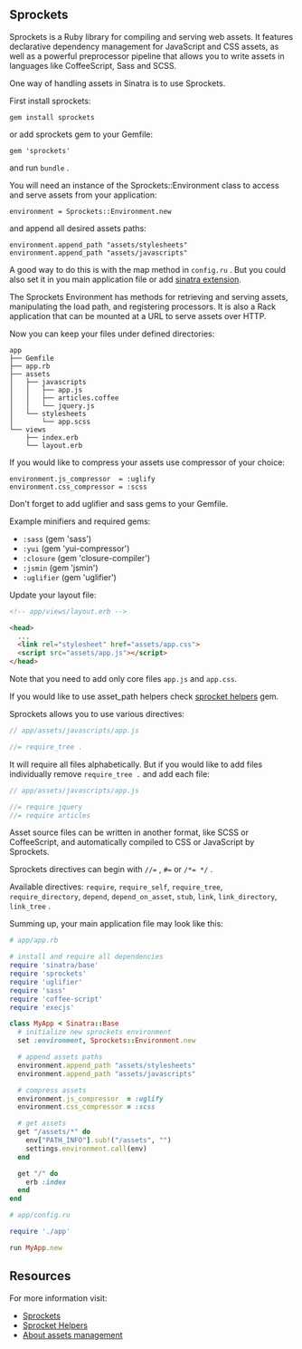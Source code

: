 
## Sprockets

Sprockets is a Ruby library for compiling and serving web assets.
It features declarative dependency management for JavaScript and CSS assets,
as well as a powerful preprocessor pipeline that allows you to write
assets in languages like CoffeeScript, Sass and SCSS.

One way of handling assets in Sinatra is to use Sprockets.

First install sprockets:

```
gem install sprockets
```

or add sprockets gem to your Gemfile:

```
gem 'sprockets'
```

and run `bundle` .

You will need an instance of the Sprockets::Environment class
to access and serve assets from your application:

```
environment = Sprockets::Environment.new
```

and append all desired assets paths:

```
environment.append_path "assets/stylesheets"
environment.append_path "assets/javascripts"
```

A good way to do this is with the map method in `config.ru` .
But you could also set it in you main application file
or add [sinatra extension](http://www.sinatrarb.com/extensions.html).

The Sprockets Environment has methods for retrieving and serving assets,
manipulating the load path, and registering processors. It is also a Rack
application that can be mounted at a URL to serve assets over HTTP.

Now you can keep your files under defined directories:

```
app
├── Gemfile
├── app.rb
├── assets
│   ├── javascripts
│   │   ├── app.js
│   │   ├── articles.coffee
│   │   └── jquery.js
│   └── stylesheets
│       └── app.scss
└── views
    ├── index.erb
    └── layout.erb
```

If you would like to compress your assets
use compressor of your choice:

```
environment.js_compressor  = :uglify
environment.css_compressor = :scss
```

Don't forget to add uglifier and sass gems to your Gemfile.

Example minifiers and required gems:
* `:sass` (gem 'sass')
* `:yui` (gem 'yui-compressor')
* `:closure` (gem 'closure-compiler')
* `:jsmin` (gem 'jsmin')
* `:uglifier` (gem 'uglifier')

Update your layout file:

```html
<!-- app/views/layout.erb -->

<head>
  ...
  <link rel="stylesheet" href="assets/app.css">
  <script src="assets/app.js"></script>
</head>
```

Note that you need to add only core files `app.js` and `app.css`.

If you would like to use asset_path helpers
check [sprocket helpers][sprockets_helpers] gem.

Sprockets allows you to use various directives:

```js
// app/assets/javascripts/app.js

//= require_tree .
```

It will require all files alphabetically.
But if you would like to add files individually remove `require_tree .`
and add each file:

```js
// app/assets/javascripts/app.js

//= require jquery
//= require articles
```

Asset source files can be written in another format, like SCSS or
CoffeeScript, and automatically compiled to CSS or JavaScript by Sprockets.

Sprockets directives can begin with `//=` , `#=` or `/*= */` .

Available directives: `require`, `require_self`, `require_tree`,
`require_directory`, `depend`, `depend_on_asset`, `stub`, `link`,
`link_directory`, `link_tree` .

Summing up, your main application file may look like this:

```ruby
# app/app.rb

# install and require all dependencies
require 'sinatra/base'
require 'sprockets'
require 'uglifier'
require 'sass'
require 'coffee-script'
require 'execjs'

class MyApp < Sinatra::Base
  # initialize new sprockets environment
  set :environment, Sprockets::Environment.new

  # append assets paths
  environment.append_path "assets/stylesheets"
  environment.append_path "assets/javascripts"

  # compress assets
  environment.js_compressor  = :uglify
  environment.css_compressor = :scss

  # get assets
  get "/assets/*" do
    env["PATH_INFO"].sub!("/assets", "")
    settings.environment.call(env)
  end

  get "/" do
    erb :index
  end
end
```

```ruby
# app/config.ru

require './app'

run MyApp.new
```

## Resources

For more information visit:

* [Sprockets](https://github.com/rails/sprockets)
* [Sprocket Helpers][sprockets_helpers]
* [About assets management](http://recipes.sinatrarb.com/p/asset_management/why-asset-management)


[sprockets_helpers]: https://github.com/petebrowne/sprockets-helpers
